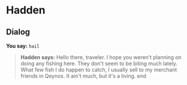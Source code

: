 # Hadden
## Dialog

**You say:** `hail`



>**Hadden says:** Hello there, traveler.  I hope you weren't planning on doing any fishing here.  They don't seem to be biting much lately.  What few fish I do happen to catch, I usually sell to my merchant friends in Qeynos.  It ain't much, but it's a living.
end

